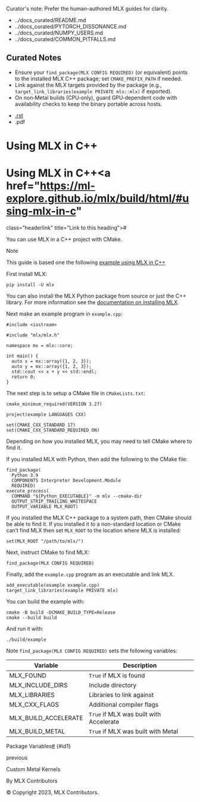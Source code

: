 Curator's note: Prefer the human-authored MLX guides for clarity.
- ../docs_curated/README.md
- ../docs_curated/PYTORCH_DISSONANCE.md
- ../docs_curated/NUMPY_USERS.md
- ../docs_curated/COMMON_PITFALLS.md

<!--
Per-file analysis (mlx_in_cpp.md):
- C++ usage with CMake; includes example main and CMakeLists.
- Add curated build tips: include dirs, linkage, and Metal availability.
-->

## Curated Notes

- Ensure your `find_package(MLX CONFIG REQUIRED)` (or equivalent) points to the installed MLX C++ package; set `CMAKE_PREFIX_PATH` if needed.
- Link against the MLX targets provided by the package (e.g., `target_link_libraries(example PRIVATE mlx::mlx)` if exported).
- On non‑Metal builds (CPU‑only), guard GPU‑dependent code with availability checks to keep the binary portable across hosts.


<div id="main-content" class="bd-main" role="main">

<div class="sbt-scroll-pixel-helper">

</div>

<div class="bd-content">

<div class="bd-article-container">

<div class="bd-header-article d-print-none">

<div class="header-article-items header-article__inner">

<div class="header-article-items__start">

<div class="header-article-item">

<span class="fa-solid fa-bars"></span>

</div>

</div>

<div class="header-article-items__end">

<div class="header-article-item">

<div class="article-header-buttons">

<a href="https://github.com/ml-explore/mlx"
class="btn btn-sm btn-source-repository-button"
data-bs-placement="bottom" data-bs-toggle="tooltip" target="_blank"
title="Source repository"><span class="btn__icon-container"> <em></em>
</span></a>

<div class="dropdown dropdown-download-buttons">

- <a
  href="https://ml-explore.github.io/mlx/build/html/_sources/dev/mlx_in_cpp.rst"
  class="btn btn-sm btn-download-source-button dropdown-item"
  data-bs-placement="left" data-bs-toggle="tooltip" target="_blank"
  title="Download source file"><span class="btn__icon-container">
  <em></em> </span> <span class="btn__text-container">.rst</span></a>
- <span class="btn__icon-container"> </span>
  <span class="btn__text-container">.pdf</span>

</div>

<span class="btn__icon-container"> </span>

</div>

</div>

</div>

</div>

</div>

<div id="jb-print-docs-body" class="onlyprint">

# Using MLX in C++

<div id="print-main-content">

<div id="jb-print-toc">

</div>

</div>

</div>

<div id="searchbox">

</div>

<div id="using-mlx-in-c" class="section">

<span id="mlx-in-cpp"></span>

# Using MLX in C++<a href="https://ml-explore.github.io/mlx/build/html/#using-mlx-in-c"
class="headerlink" title="Link to this heading">#</a>

You can use MLX in a C++ project with CMake.

<div class="admonition note">

Note

This guide is based one the following <a
href="https://github.com/ml-explore/mlx/tree/main/examples/cmake_project"
class="reference external">example using MLX in C++</a>

</div>

First install MLX:

<div class="highlight-bash notranslate">

<div class="highlight">

    pip install -U mlx

</div>

</div>

You can also install the MLX Python package from source or just the C++
library. For more information see the <a
href="https://ml-explore.github.io/mlx/build/html/install.html#build-and-install"
class="reference internal"><span class="std std-ref">documentation on
installing MLX</span></a>.

Next make an example program in <span class="pre">`example.cpp`</span>:

<div class="highlight-C++ notranslate">

<div class="highlight">

    #include <iostream>

    #include "mlx/mlx.h"

    namespace mx = mlx::core;

    int main() {
      auto x = mx::array({1, 2, 3});
      auto y = mx::array({1, 2, 3});
      std::cout << x + y << std::endl;
      return 0;
    }

</div>

</div>

The next step is to setup a CMake file in
<span class="pre">`CMakeLists.txt`</span>:

<div class="highlight-cmake notranslate">

<div class="highlight">

    cmake_minimum_required(VERSION 3.27)

    project(example LANGUAGES CXX)

    set(CMAKE_CXX_STANDARD 17)
    set(CMAKE_CXX_STANDARD_REQUIRED ON)

</div>

</div>

Depending on how you installed MLX, you may need to tell CMake where to
find it.

If you installed MLX with Python, then add the following to the CMake
file:

<div class="highlight-cmake notranslate">

<div class="highlight">

    find_package(
      Python 3.9
      COMPONENTS Interpreter Development.Module
      REQUIRED)
    execute_process(
      COMMAND "${Python_EXECUTABLE}" -m mlx --cmake-dir
      OUTPUT_STRIP_TRAILING_WHITESPACE
      OUTPUT_VARIABLE MLX_ROOT)

</div>

</div>

If you installed the MLX C++ package to a system path, then CMake should
be able to find it. If you installed it to a non-standard location or
CMake can’t find MLX then set <span class="pre">`MLX_ROOT`</span> to the
location where MLX is installed:

<div class="highlight-cmake notranslate">

<div class="highlight">

    set(MLX_ROOT "/path/to/mlx/")

</div>

</div>

Next, instruct CMake to find MLX:

<div class="highlight-cmake notranslate">

<div class="highlight">

    find_package(MLX CONFIG REQUIRED)

</div>

</div>

Finally, add the <span class="pre">`example.cpp`</span> program as an
executable and link MLX.

<div class="highlight-cmake notranslate">

<div class="highlight">

    add_executable(example example.cpp)
    target_link_libraries(example PRIVATE mlx)

</div>

</div>

You can build the example with:

<div class="highlight-bash notranslate">

<div class="highlight">

    cmake -B build -DCMAKE_BUILD_TYPE=Release
    cmake --build build

</div>

</div>

And run it with:

<div class="highlight-bash notranslate">

<div class="highlight">

    ./build/example

</div>

</div>

Note
<span class="pre">`find_package(MLX`</span>` `<span class="pre">`CONFIG`</span>` `<span class="pre">`REQUIRED)`</span>
sets the following variables:

<div class="pst-scrollable-table-container">

| Variable | Description |
|----|----|
| MLX_FOUND | <span class="pre">`True`</span> if MLX is found |
| MLX_INCLUDE_DIRS | Include directory |
| MLX_LIBRARIES | Libraries to link against |
| MLX_CXX_FLAGS | Additional compiler flags |
| MLX_BUILD_ACCELERATE | <span class="pre">`True`</span> if MLX was built with Accelerate |
| MLX_BUILD_METAL | <span class="pre">`True`</span> if MLX was built with Metal |

<span class="caption-text">Package
Variables</span><a href="https://ml-explore.github.io/mlx/build/html/#id1"
class="headerlink" title="Link to this table">#</a> {#id1}

</div>

</div>

<div class="prev-next-area">

<a
href="https://ml-explore.github.io/mlx/build/html/dev/custom_metal_kernels.html"
class="left-prev" title="previous page"><em></em></a>

<div class="prev-next-info">

previous

Custom Metal Kernels

</div>

</div>

</div>

</div>

<div class="bd-footer-content__inner container">

<div class="footer-item">

By MLX Contributors

</div>

<div class="footer-item">

© Copyright 2023, MLX Contributors.  

</div>

<div class="footer-item">

</div>

<div class="footer-item">

</div>

</div>

</div>
